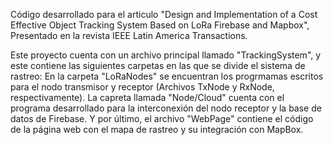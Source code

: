 Código desarrollado para el articulo "Design and Implementation of a Cost Effective Object Tracking System Based on LoRa Firebase and Mapbox",
Presentado en la revista IEEE Latin America Transactions.

Este proyecto cuenta con un archivo principal llamado "TrackingSystem", y este contiene las siguientes carpetas en las que se divide el sistema de rastreo: En la carpeta "LoRaNodes" se encuentran los progrmamas escritos para el nodo transmisor y receptor
(Archivos TxNode y RxNode, respectivamente). La capreta llamada "Node/Cloud" cuenta con el programa desarrollado para la interconexión del nodo receptor
y la base de datos de Firebase. Y por último, el archivo "WebPage" contiene el código de la página web con el mapa
de rastreo y su integración con MapBox.
